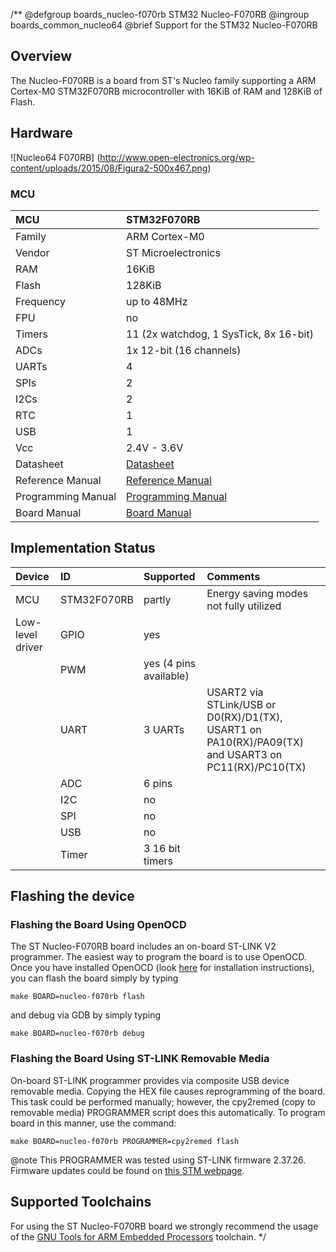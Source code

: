 /**
@defgroup    boards_nucleo-f070rb STM32 Nucleo-F070RB
@ingroup     boards_common_nucleo64
@brief       Support for the STM32 Nucleo-F070RB

## Overview

The Nucleo-F070RB is a board from ST's Nucleo family supporting a ARM Cortex-M0
STM32F070RB microcontroller with 16KiB of RAM and 128KiB of Flash.

## Hardware

![Nucleo64 F070RB]
(http://www.open-electronics.org/wp-content/uploads/2015/08/Figura2-500x467.png)



### MCU
| MCU                   | STM32F070RB                                                                           |
|:--------------------- |:------------------------------------------------------------------------------------- |
| Family                | ARM Cortex-M0                                                                         |
| Vendor                | ST Microelectronics                                                                   |
| RAM                   | 16KiB                                                                                 |
| Flash                 | 128KiB                                                                                |
| Frequency             | up to 48MHz                                                                           |
| FPU                   | no                                                                                    |
| Timers                | 11 (2x watchdog, 1 SysTick, 8x 16-bit)                                                |
| ADCs                  | 1x 12-bit (16 channels)                                                               |
| UARTs                 | 4                                                                                     |
| SPIs                  | 2                                                                                     |
| I2Cs                  | 2                                                                                     |
| RTC                   | 1                                                                                     |
| USB                   | 1                                                                                     |
| Vcc                   | 2.4V - 3.6V                                                                           |
| Datasheet             | [Datasheet](http://www.st.com/resource/en/datasheet/stm32f070rb.pdf)                  |
| Reference Manual      | [Reference Manual](https://www.st.com/resource/en/reference_manual/dm00091010.pdf)    |
| Programming Manual    | [Programming Manual](http://www.st.com/resource/en/programming_manual/dm00051352.pdf) |
| Board Manual          | [Board Manual](http://www.st.com/resource/en/user_manual/dm00105823.pdf)              |



## Implementation Status
| Device | ID        | Supported | Comments  |
|:------------- |:------------- |:------------- |:------------- |
| MCU        | STM32F070RB   | partly    | Energy saving modes not fully utilized |
| Low-level driver | GPIO    | yes       | |
|        | PWM       | yes (4 pins available)    |  |
|        | UART      | 3 UARTs       | USART2 via STLink/USB or D0(RX)/D1(TX), USART1 on PA10(RX)/PA09(TX) and USART3 on PC11(RX)/PC10(TX) |
|        | ADC       | 6 pins        | |
|        | I2C       | no        | |
|        | SPI       | no        | |
|        | USB       | no        | |
|        | Timer     | 3 16 bit timers       | |


## Flashing the device

### Flashing the Board Using OpenOCD

The ST Nucleo-F070RB board includes an on-board ST-LINK V2 programmer. The
easiest way to program the board is to use OpenOCD. Once you have installed
OpenOCD (look [here](https://github.com/RIOT-OS/RIOT/wiki/OpenOCD) for
installation instructions), you can flash the board simply by typing

```
make BOARD=nucleo-f070rb flash
```
and debug via GDB by simply typing
```
make BOARD=nucleo-f070rb debug
```

### Flashing the Board Using ST-LINK Removable Media

On-board ST-LINK programmer provides via composite USB device removable media.
Copying the HEX file causes reprogramming of the board. This task
could be performed manually; however, the cpy2remed (copy to removable
media) PROGRAMMER script does this automatically. To program board in
this manner, use the command:
```
make BOARD=nucleo-f070rb PROGRAMMER=cpy2remed flash
```
@note This PROGRAMMER was tested using ST-LINK firmware 2.37.26. Firmware updates
could be found on [this STM webpage](https://www.st.com/en/development-tools/stsw-link007.html).

## Supported Toolchains
For using the ST Nucleo-F070RB board we strongly recommend the usage of the
[GNU Tools for ARM Embedded Processors](https://launchpad.net/gcc-arm-embedded)
toolchain.
 */
